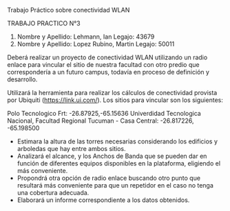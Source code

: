 Trabajo Práctico sobre conectividad WLAN

TRABAJO PRACTICO N°3

1) Nombre y Apellido: Lehmann, Ian Legajo: 43679
2) Nombre y Apellido: Lopez Rubino, Martin Legajo: 50011


Deberá realizar un proyecto de conectividad WLAN utilizando un radio enlace para vincular el sitio de nuestra facultad con otro predio que correspondería a un futuro campus, todavía en proceso de definición y desarrollo.

Utilizará la herramienta para realizar los cálculos de conectividad provista por Ubiquiti (<https://link.ui.com/>). Los sitios para vincular son los siguientes:

Polo Tecnologico Frt: -26.87925,-65.15636
Univerdidad Tecnologica Nacional, Facultad Regional Tucuman - Casa Central: -26.817226, -65.198500

- Estimara la altura de las torres necesarias considerando los edificios y arboledas que hay entre ambos sitios.
- Analizará el alcance, y los Anchos de Banda que se pueden dar en función de diferentes equipos disponibles en la plataforma, eligiendo el más conveniente.
- Propondrá otra opción de radio enlace buscando otro punto que resultará más conveniente para que un repetidor en el caso no tenga una cobertura adecuada.
- Elaborará un informe correspondiente a los datos obtenidos.
